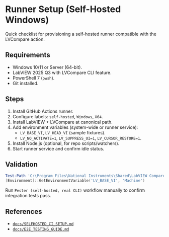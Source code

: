 <!-- markdownlint-disable-next-line MD041 -->
# Runner Setup (Self-Hosted Windows)

Quick checklist for provisioning a self-hosted runner compatible with the LVCompare action.

## Requirements

- Windows 10/11 or Server (64-bit).
- LabVIEW 2025 Q3 with LVCompare CLI feature.
- PowerShell 7 (`pwsh`).
- Git installed.

## Steps

1. Install GitHub Actions runner.
2. Configure labels: `self-hosted`, `Windows`, `X64`.
3. Install LabVIEW + LVCompare at canonical path.
4. Add environment variables (system-wide or runner service):
   - `LV_BASE_VI`, `LV_HEAD_VI` (sample fixtures).
   - `LV_NO_ACTIVATE=1`, `LV_SUPPRESS_UI=1`, `LV_CURSOR_RESTORE=1`.
5. Install Node.js (optional, for repo scripts/watchers).
6. Start runner service and confirm idle status.

## Validation

```powershell
Test-Path 'C:\Program Files\National Instruments\Shared\LabVIEW Compare\LVCompare.exe'
[Environment]::GetEnvironmentVariable('LV_BASE_VI', 'Machine')
```

Run `Pester (self-hosted, real CLI)` workflow manually to confirm integration tests pass.

## References

- [`docs/SELFHOSTED_CI_SETUP.md`](./SELFHOSTED_CI_SETUP.md)
- [`docs/E2E_TESTING_GUIDE.md`](./E2E_TESTING_GUIDE.md)
